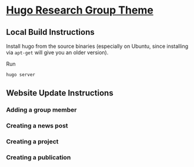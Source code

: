 # [Hugo Research Group Theme](https://github.com/wowchemy/starter-hugo-research-group)


## Local Build Instructions

Install hugo from the source binaries (especially on Ubuntu, since installing via `apt-get` will give you an older version).

Run

```bash
hugo server
```

## Website Update Instructions

### Adding a group member

### Creating a news post

### Creating a project

### Creating a publication
